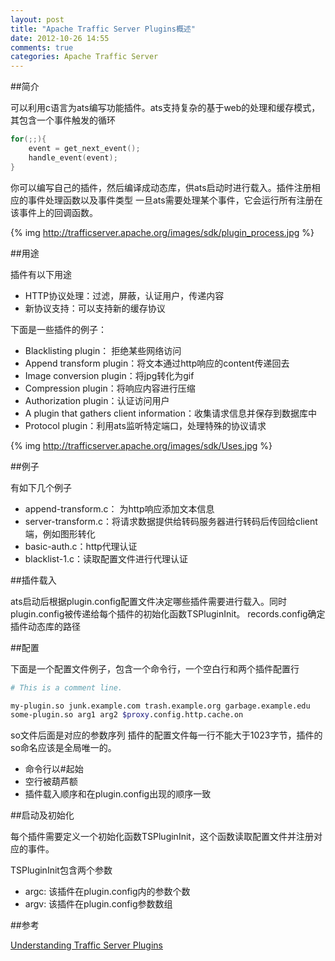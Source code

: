 ```yaml
---
layout: post
title: "Apache Traffic Server Plugins概述"
date: 2012-10-26 14:55
comments: true
categories: Apache Traffic Server
---
```


##简介

可以利用c语言为ats编写功能插件。ats支持复杂的基于web的处理和缓存模式，其包含一个事件触发的循环

```c
for(;;){
	event = get_next_event();
	handle_event(event);
}
```
你可以编写自己的插件，然后编译成动态库，供ats启动时进行载入。插件注册相应的事件处理函数以及事件类型
一旦ats需要处理某个事件，它会运行所有注册在该事件上的回调函数。

{% img http://trafficserver.apache.org/images/sdk/plugin_process.jpg %}


##用途

插件有以下用途

- HTTP协议处理：过滤，屏蔽，认证用户，传递内容
- 新协议支持：可以支持新的缓存协议

下面是一些插件的例子：

- Blacklisting plugin： 拒绝某些网络访问
- Append transform plugin：将文本通过http响应的content传递回去
- Image conversion plugin：将jpg转化为gif
- Compression plugin：将响应内容进行压缩
- Authorization plugin：认证访问用户
- A plugin that gathers client information：收集请求信息并保存到数据库中
- Protocol plugin：利用ats监听特定端口，处理特殊的协议请求

{% img http://trafficserver.apache.org/images/sdk/Uses.jpg %}

##例子

有如下几个例子

- append-transform.c： 为http响应添加文本信息
- server-transform.c：将请求数据提供给转码服务器进行转码后传回给client端，例如图形转化
- basic-auth.c：http代理认证
- blacklist-1.c：读取配置文件进行代理认证

##插件载入

ats启动后根据plugin.config配置文件决定哪些插件需要进行载入。同时plugin.config被传递给每个插件的初始化函数TSPluginInit。
 records.config确定插件动态库的路径


##配置

下面是一个配置文件例子，包含一个命令行，一个空白行和两个插件配置行

```bash
# This is a comment line.

my-plugin.so junk.example.com trash.example.org garbage.example.edu
some-plugin.so arg1 arg2 $proxy.config.http.cache.on
```
so文件后面是对应的参数序列
插件的配置文件每一行不能大于1023字节，插件的so命名应该是全局唯一的。

- 命令行以#起始
- 空行被葫芦额
- 插件载入顺序和在plugin.config出现的顺序一致

##启动及初始化

每个插件需要定义一个初始化函数TSPluginInit，这个函数读取配置文件并注册对应的事件。

TSPluginInit包含两个参数

- argc: 该插件在plugin.config内的参数个数
- argv: 该插件在plugin.config参数数组


##参考

[Understanding Traffic Server Plugins](http://trafficserver.apache.org/docs/trunk/sdk/getting-started/)

